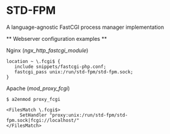 STD-FPM
=============
A language-agnostic FastCGI process manager implementation

** Webserver configuration examples **

Nginx (*ngx_http_fastcgi_module*)
```nohighlight
location ~ \.fcgi$ {
   include snippets/fastcgi-php.conf;
   fastcgi_pass unix:/run/std-fpm/std-fpm.sock;
}
```

Apache (*mod_proxy_fcgi*)
```nohighlight
$ a2enmod proxy_fcgi
```

```nohighlight
<FilesMatch \.fcgi$>
     SetHandler "proxy:unix:/run/std-fpm/std-fpm.sock|fcgi://localhost/"
</FilesMatch>
```
